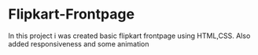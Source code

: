 # Flipkart-Frontpage
In this project i was created basic flipkart frontpage using HTML,CSS.
Also added responsiveness and some animation
